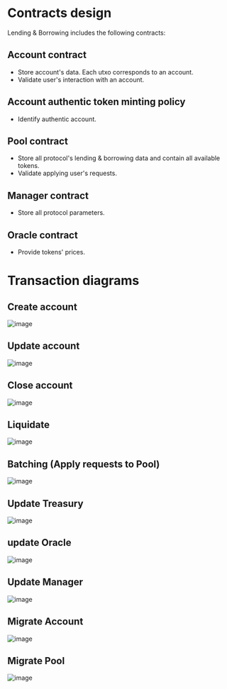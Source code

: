 # Contracts design

Lending & Borrowing includes the following contracts:

## Account contract

- Store account's data. Each utxo corresponds to an account.
- Validate user's interaction with an account.

## Account authentic token minting policy

- Identify authentic account.

## Pool contract

- Store all protocol's lending & borrowing data and contain all available tokens.
- Validate applying user's requests.

## Manager contract

- Store all protocol parameters.

## Oracle contract

- Provide tokens' prices.

# Transaction diagrams

## Create account

![image](images/create-account.jpeg)

## Update account

![image](images/update-account.jpeg)

## Close account

![image](images/close-account.jpeg)

## Liquidate

![image](images/liquidate.jpeg)

## Batching (Apply requests to Pool)

![image](images/batching.jpeg)

## Update Treasury

![image](images/update-treasury.jpeg)

## update Oracle

![image](images/update-oracle.jpeg)

## Update Manager

![image](images/update-manager.jpeg)

## Migrate Account

![image](images/migrate-account.jpeg)

## Migrate Pool

![image](images/migrate-pool.jpeg)
